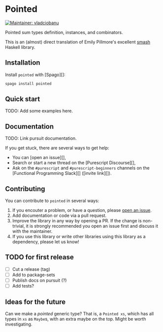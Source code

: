 # Pointed
[![Maintainer: vladciobanu](https://img.shields.io/badge/maintainer-vladciobanu-lightgrey.svg)](http://github.com/vladciobanu)

Pointed sum types definition, instances, and combinators.

This is an (almost) direct translation of Emily Pillmore's excellent
[smash](https://hackage.haskell.org/package/smash) Haskell library.

## Installation

Install `pointed` with [Spago][]:

```sh
spago install pointed
```

## Quick start

TODO: Add some examples here.

## Documentation

TODO: Link pursuit documentation.


If you get stuck, there are several ways to get help:

- You can [open an issue][],
- Search or start a new thread on the [Purescript Discourse][],
- Ask on the `#purescript` and `#purescript-beginners` channels on the [Functional Programming Slack][] ([invite link][]).

## Contributing

You can contribute to `pointed` in several ways:

1. If you encouter a problem, or have a question, please [open an issue](https://github.com/vladciobanu/purescript-pointed/issues).
1. Add documentation or code via a pull request.
1. Improve the library in any way by opening a PR. If the change is non-trivial, it is strongly recommended you open an issue first and discuss it with the maintainer.
1. If you use this library or write other libraries using this library as a dependency, please let us know!

## TODO for first release

- [ ] Cut a release (tag)
- [ ] Add to package-sets
- [ ] Publish docs on pursuit (?)
- [ ] Add tests?

## Ideas for the future

Can we make a _pointed_ generic type? That is, a `Pointed xs`, which has all
types in `xs` as `Maybe`s, with an extra maybe on the top. Might be worth
investigating.
